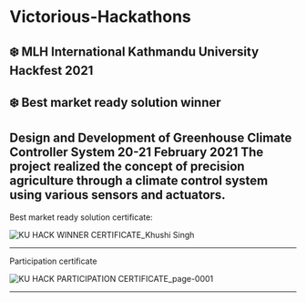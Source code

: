# Victorious-Hackathons

## :snowflake: MLH International Kathmandu University Hackfest 2021
## :snowflake: Best market ready solution winner

Design and Development of Greenhouse Climate Controller System 
20-21 February 2021
The project realized the concept of precision agriculture through a climate control system using various sensors and actuators.
---
Best market ready solution certificate:

![KU HACK WINNER CERTIFICATE_Khushi Singh](https://user-images.githubusercontent.com/107871742/174877670-9f55d821-79a0-49e7-8857-d35f9eee8591.jpg)

---

Participation certificate

![KU HACK PARTICIPATION CERTIFICATE_page-0001](https://user-images.githubusercontent.com/107871742/174877891-79141289-3540-4ce5-8f47-af532b516af7.jpg)

---

